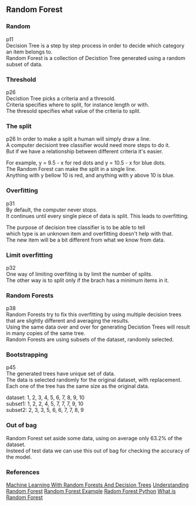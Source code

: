 ## Random Forest

### Random
 p11  
Decision Tree is a step by step process in order to decide which category an item belongs to.  
Random Forest is a collection of Decistion Tree generated using a random subset of data.  

### Threshold
 p26  
Decistion Tree picks a criteria and a thresold.  
Criteria specifies where to split, for instance length or with.  
The thresold specifies what value of the criteria to split.  

### The split
 p26
In order to make a split a human will simply draw a line.  
A computer decisiont tree classifier would need more steps to do it.  
But if we have a relationship between different criteria it's easier. 

For example, y = 9.5 - x for red dots and y = 10.5 - x for blue dots.  
The Random Forest can make the split in a single line.  
Anything with y bellow 10 is red, and anything with y above 10 is blue.  

### Overfitting
 p31  
By default, the computer never stops.  
It continues until every single piece of data is split. 
This leads to overfitting. 

The purpose of decision tree classifier is to be able to tell   
which type is an unknown item and overfitting doesn't help with that.  
The new item will be a bit different from what we know from data.  

### Limit overfitting
 p32  
One way of limiting overfiting is by limit the number of splits.  
The other way is to split only if the brach has a minimum items in it.  

### Random Forests
 p38  
Random Forests try to fix this overfitting by using multiple decision trees  
that are slightly different and averaging the results.  
Using the same data over and over for generating Decistion Trees will result  
in many copies of the same tree.  
Random Forests are using subsets of the dataset, randomly selected.  

### Bootstrapping
 p45  
The generated trees have unique set of data.  
The data is selected randomly for the original dataset, with replacement.  
Each one of the tree has the same size as the original data.  

dataset: 1, 2, 3, 4, 5, 6, 7, 8, 9, 10  
subset1: 1, 2, 2, 4, 5, 7, 7, 7, 9, 10  
subset2: 2, 3, 3, 5, 6, 6, 7, 7, 8, 9  

### Out of bag

Random Forest set aside some data, using on average only 63.2% of the dataset.  
Insteed of test data we can use this out of bag for checking the accuracy of the model.  

### References

[Machine Learning With Random Forests And Decision Trees](https://www.amazon.com/gp/product/B01JBL8YVK)
[Understanding Random Forest](https://towardsdatascience.com/understanding-random-forest-58381e0602d2)
[Random Forest Example](https://www.analyticsvidhya.com/blog/2021/06/understanding-random-forest/)
[Radom Forest Python](https://vitalflux.com/random-forest-classifier-python-code-example/)
[What is Random Forest](https://www.youtube.com/watch?v=gkXX4h3qYm4&ab_channel=IBMTechnology)
